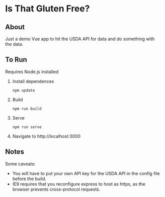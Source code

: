 Is That Gluten Free?
==============

About
--------------

Just a demo Vue app to hit the USDA API for data and do something with the data.

To Run
--------------

Requires Node.js installed

1. Install dependences

    ```
    npm update
    ```
  
2. Build

    ```
    npm run build
    ```
  
3. Serve

    ```
    npm run serve
    ```
  
4. Navigate to http://localhost:3000

Notes
--------------

Some caveats:

- You will have to put your own API key for the USDA API in the config file before the build.
- IE9 requires that you reconfigure express to host as https, as the browser prevents cross-protocol requests.
